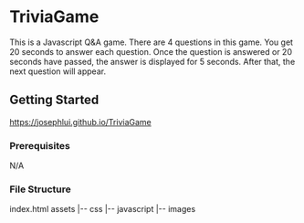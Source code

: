# TriviaGame

This is a Javascript Q&A game.  There are 4 questions in this game.  You get 20 seconds to answer each question.  Once the question is answered or 20 seconds have passed, the answer is displayed for 5 seconds.  After that, the next question will appear.

## Getting Started

https://josephlui.github.io/TriviaGame

### Prerequisites

N/A

### File Structure

index.html
assets 
  |-- css 
  |-- javascript
  |-- images

